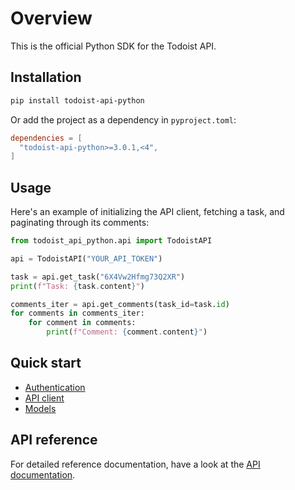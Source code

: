 # Overview

This is the official Python SDK for the Todoist API.

## Installation

```bash
pip install todoist-api-python
```

Or add the project as a dependency in `pyproject.toml`:

```toml
dependencies = [
  "todoist-api-python>=3.0.1,<4",
]
```

## Usage

Here's an example of initializing the API client, fetching a task, and paginating through its comments:

```python
from todoist_api_python.api import TodoistAPI

api = TodoistAPI("YOUR_API_TOKEN")

task = api.get_task("6X4Vw2Hfmg73Q2XR")
print(f"Task: {task.content}")

comments_iter = api.get_comments(task_id=task.id)
for comments in comments_iter:
    for comment in comments:
        print(f"Comment: {comment.content}")
```

## Quick start

- [Authentication](authentication.md)
- [API client](api.md)
- [Models](models.md)

## API reference

For detailed reference documentation, have a look at the [API documentation](https://developer.todoist.com/).
